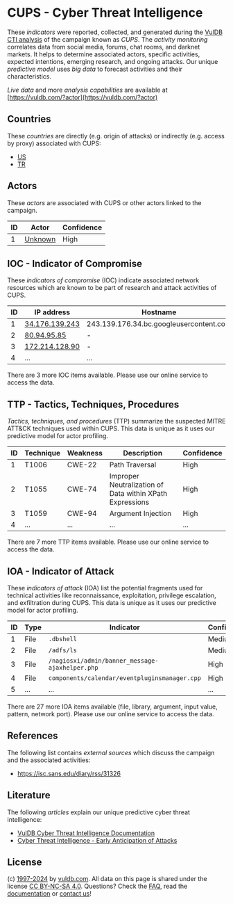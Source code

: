 # CUPS - Cyber Threat Intelligence

These _indicators_ were reported, collected, and generated during the [VulDB CTI analysis](https://vuldb.com/?kb.cti) of the campaign known as _CUPS_. The _activity monitoring_ correlates data from social media, forums, chat rooms, and darknet markets. It helps to determine associated actors, specific activities, expected intentions, emerging research, and ongoing attacks. Our unique _predictive model_ uses _big data_ to forecast activities and their characteristics.

_Live data_ and more _analysis capabilities_ are available at [https://vuldb.com/?actor](https://vuldb.com/?actor)

## Countries

These _countries_ are directly (e.g. origin of attacks) or indirectly (e.g. access by proxy) associated with CUPS:

* [US](https://vuldb.com/?country.us)
* [TR](https://vuldb.com/?country.tr)

## Actors

These _actors_ are associated with CUPS or other actors linked to the campaign.

ID | Actor | Confidence
-- | ----- | ----------
1 | [Unknown](https://vuldb.com/?actor.unknown) | High

## IOC - Indicator of Compromise

These _indicators of compromise_ (IOC) indicate associated network resources which are known to be part of research and attack activities of CUPS.

ID | IP address | Hostname | Actor | Confidence
-- | ---------- | -------- | ----- | ----------
1 | [34.176.139.243](https://vuldb.com/?ip.34.176.139.243) | 243.139.176.34.bc.googleusercontent.com | [Unknown](https://vuldb.com/?actor.unknown) | Medium
2 | [80.94.95.85](https://vuldb.com/?ip.80.94.95.85) | - | [Unknown](https://vuldb.com/?actor.unknown) | High
3 | [172.214.128.90](https://vuldb.com/?ip.172.214.128.90) | - | [Unknown](https://vuldb.com/?actor.unknown) | High
4 | ... | ... | ... | ...

There are 3 more IOC items available. Please use our online service to access the data.

## TTP - Tactics, Techniques, Procedures

_Tactics, techniques, and procedures_ (TTP) summarize the suspected MITRE ATT&CK techniques used within CUPS. This data is unique as it uses our predictive model for actor profiling.

ID | Technique | Weakness | Description | Confidence
-- | --------- | -------- | ----------- | ----------
1 | T1006 | CWE-22 | Path Traversal | High
2 | T1055 | CWE-74 | Improper Neutralization of Data within XPath Expressions | High
3 | T1059 | CWE-94 | Argument Injection | High
4 | ... | ... | ... | ...

There are 7 more TTP items available. Please use our online service to access the data.

## IOA - Indicator of Attack

These _indicators of attack_ (IOA) list the potential fragments used for technical activities like reconnaissance, exploitation, privilege escalation, and exfiltration during CUPS. This data is unique as it uses our predictive model for actor profiling.

ID | Type | Indicator | Confidence
-- | ---- | --------- | ----------
1 | File | `.dbshell` | Medium
2 | File | `/adfs/ls` | Medium
3 | File | `/nagiosxi/admin/banner_message-ajaxhelper.php` | High
4 | File | `components/calendar/eventpluginsmanager.cpp` | High
5 | ... | ... | ...

There are 27 more IOA items available (file, library, argument, input value, pattern, network port). Please use our online service to access the data.

## References

The following list contains _external sources_ which discuss the campaign and the associated activities:

* https://isc.sans.edu/diary/rss/31326

## Literature

The following _articles_ explain our unique predictive cyber threat intelligence:

* [VulDB Cyber Threat Intelligence Documentation](https://vuldb.com/?kb.cti)
* [Cyber Threat Intelligence - Early Anticipation of Attacks](https://www.scip.ch/en/?labs.20201022)

## License

(c) [1997-2024](https://vuldb.com/?kb.changelog) by [vuldb.com](https://vuldb.com/?kb.about). All data on this page is shared under the license [CC BY-NC-SA 4.0](https://creativecommons.org/licenses/by-nc-sa/4.0/). Questions? Check the [FAQ](https://vuldb.com/?kb.faq), read the [documentation](https://vuldb.com/?kb) or [contact us](https://vuldb.com/?contact)!
